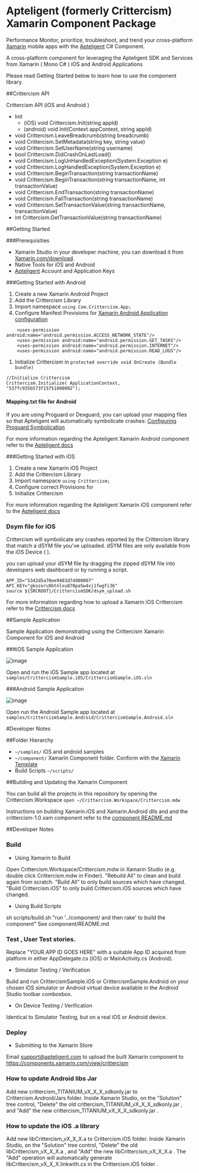 Apteligent (formerly Crittercism) Xamarin Component Package
=======

Performance Monitor, prioritize, troubleshoot, and trend your cross-platform [Xamarin](http://xamarin.com) mobile apps with the [Apteligent](http://crittercism.com) C# Component.

A cross-platform component for leveraging the Apteligent SDK and Services from Xamarin ( Mono  C# ) iOS and Android Applications

Please read Getting Started below to learn how to use the component library.

##Crittercism API

Crittercism API (iOS and Android )

- Init
	- (iOS) void Crittercism.Init(string appId)
	- (android) void Init(Context appContext, string appId)
- void Crittercism.LeaveBreadcrumb(string breadcrumb)
- void Crittercism.SetMetadata(string key, string value)
- void Crittercism.SetUserName(string username)
- bool Crittercism.DidCrashOnLastLoad()
- void Crittercism.LogUnHandledException(System.Exception e)
- void Crittercism.LogHandledException(System.Exception e)
- void Crittercism.BeginTransaction(string transactionName)
- void Crittercism.BeginTransaction(string transactionName, int transactionValue)
- void Crittercism.EndTransaction(string transactionName)
- void Crittercism.FailTransaction(string transactionName)
- void Crittercism.SetTransactionValue(string transactionName, transactionValue)
- int Crittercism.GetTransactionValue(string transactionName)


##Getting Started

###Prerequisities

- Xamarin Studio in your developer machine, you can download it from [Xamarin.com/download](http://xamarin.com/download).
- Native Tools for iOS and Android
- [Apteligent](http://www.apteligent.com) Account and Application Keys


###Getting Started with Android

1. Create a new Xamarin Android Project
1. Add the Crittercism Library
1. Import namespace `using Com.Crittercism.App;`
1. Configure Manifest Provisions for [Xamarin Android Application configuration](/screenshots/Xam-Android-Manifest.png)
```
	<uses-permission android:name="android.permission.ACCESS_NETWORK_STATE"/>
	<uses-permission android:name="android.permission.GET_TASKS"/>
	<uses-permission android:name="android.permission.INTERNET"/>
	<uses-permission android:name="android.permission.READ_LOGS"/>
```
1. Initialize Crittercism in `protected override void OnCreate (Bundle bundle)`

```
//Initialize Crittercism
Crittercism.Initialize( ApplicationContext, "537fc935b573f15751000002");

```
#### Mapping.txt file for Android
If you are using Proguard or Dexguard, you can upload your mapping files so that Apteligent will automatically symbolicate crashes: [Configuring Proguard Symbolication](https://docs.apteligent.com/android/android.html#configuring-proguard-symbolication)

For more information regarding the Apteligent Xamarin Android component refer to the [Apteligent docs](https://docs.apteligent.com/android/android.html)

###Getting Started with iOS

1. Create a new Xamarin iOS Project
1. Add the Crittercism Library
1. Import namespace `using Crittercism;`
1. Configure correct Provisions for
1. Initialize Crittercism

For more information regarding the Apteligent Xamarin iOS component refer to the [Apteligent docs](https://docs.apteligent.com/ios/ios.html)


### Dsym file for iOS


Crittercism will symbolicate any crashes reported by the Crittercism library that match a dSYM file you've uploaded. dSYM files are only available from the iOS Device ( ).

you can upload your dSYM file by dragging the zipped dSYM file into developers web dashboard or by running a script.

```
APP_ID="5342d5a70ee9483d74000007"
API_KEY="gkozoru9btnlxu870pa5w4vj1fwgfi36"
source ${SRCROOT}/CrittercismSDK/dsym_upload.sh
```

For more information regarding how to upload a Xamarin iOS Crittercism refer to the [Crittercism docs](https://docs.apteligent.com/ios/ios.html)



##Sample Application

Sample Application demonstrating using the Crittercism Xamarin Component for iOS and Android

###iOS Sample Application

![image](screenshots/ios-sample.png)

Open and run the iOS Sample app located at `samples/CrittercismSample.iOS/CrittercismSample.iOS.sln`

###Android Sample Application

![image](screenshots/android-sample.png)

Open run the Android Sample app located at `samples/CrittercismSample.Android/CrittercismSample.Android.sln`


#Developer Notes

##Folder Hierarchy

- ```~/samples/``` iOS and android samples
- ```~/component/``` Xamarin Component folder.  Conform with the [Xamarin Template](https://github.com/xamarin/component-template)
- Build Scripts ```~/scripts/```


##Building and Updating the Xamarin Component

You can build all the projects in this repository by opening the Crittercism.Workspace `open ~/Crittercism.Workspace/Crittercism.mdw`

Instructions on building Xamarin.iOS and Xamarin.Android dlls and and the crittercism-1.0.xam component refer to the  [component README.md](/component/README.md )


##Developer Notes

### Build

- Using Xamarin to Build

Open Crittercism.Workspace/Crittercism.mdw in Xamarin Studio
(e.g. double click Crittercism.mdw in Finder).  "Rebuild All"
to clean and build again from scratch.  "Build All" to only
build sources which have changed.  "Build Crittercism.iOS" to
only build Crittercism.iOS sources which have changed.

- Using Build Scripts

sh scripts/build.sh
"run '../component/ and then rake' to build the component"
See component/README.md

### Test , User Test stories.

Replace "YOUR APP ID GOES HERE" with a suitable App ID acquired
from platform in either AppDelegate.cs (iOS) or MainActivity.cs (Android).

- Simulator Testing / Verification

Build and run CrittercismSample.iOS or CrittercismSample.Android
on your chosen iOS simulator or Android virtual device available
in the Android Studio toolbar comboxbox.

- On Device Testing / Verification

Identical to Simulator Testing, but on a real iOS or Android device.

### Deploy
- Submitting to the Xamarin Store

Email support@apteligent.com to upload the built Xamarin component to
https://components.xamarin.com/view/crittercism


### How to update Android libs Jar

Add new crittercism_TITANIUM_vX_X_X_sdkonly.jar to
Crittercism.Android/Jars folder.  Inside Xamarin Studio, on
the "Solution" tree control, "Delete" the old
crittercism_TITANIUM_vX_X_X_sdkonly.jar , and
"Add" the new crittercism_TITANIUM_vX_X_X_sdkonly.jar .

### How to update the iOS .a library

Add new libCrittercism_vX_X_X.a to Crittercism.iOS folder.
Inside Xamarin Studio, on the "Solution" tree control,
"Delete" the old libCrittercism_vX_X_X.a , and
"Add" the new libCrittercism_vX_X_X.a .  The "Add" operation
will automatically generate libCrittercism_vX_X_X.linkwith.cs
in the Crittercism.iOS folder .

